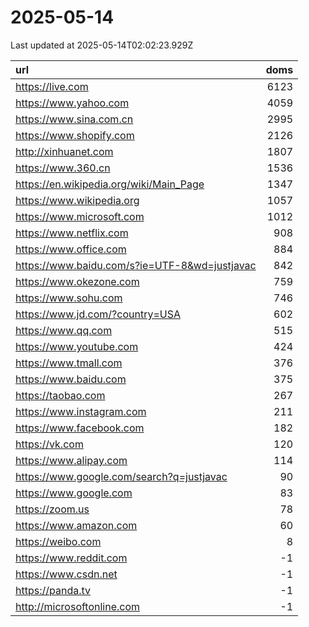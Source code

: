 # 2025-05-14

<!-- BEGIN -->
Last updated at 2025-05-14T02:02:23.929Z

url | doms
:- | -:
https://live.com | 6123
https://www.yahoo.com | 4059
https://www.sina.com.cn | 2995
https://www.shopify.com | 2126
http://xinhuanet.com | 1807
https://www.360.cn | 1536
https://en.wikipedia.org/wiki/Main_Page | 1347
https://www.wikipedia.org | 1057
https://www.microsoft.com | 1012
https://www.netflix.com | 908
https://www.office.com | 884
https://www.baidu.com/s?ie=UTF-8&wd=justjavac | 842
https://www.okezone.com | 759
https://www.sohu.com | 746
https://www.jd.com/?country=USA | 602
https://www.qq.com | 515
https://www.youtube.com | 424
https://www.tmall.com | 376
https://www.baidu.com | 375
https://taobao.com | 267
https://www.instagram.com | 211
https://www.facebook.com | 182
https://vk.com | 120
https://www.alipay.com | 114
https://www.google.com/search?q=justjavac | 90
https://www.google.com | 83
https://zoom.us | 78
https://www.amazon.com | 60
https://weibo.com | 8
https://www.reddit.com | -1
https://www.csdn.net | -1
https://panda.tv | -1
http://microsoftonline.com | -1
<!-- END -->
